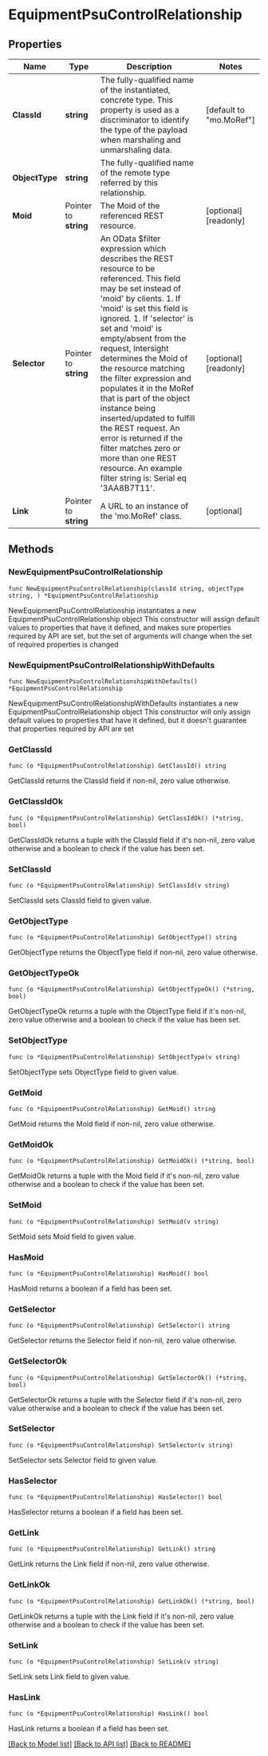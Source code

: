 # EquipmentPsuControlRelationship

## Properties

Name | Type | Description | Notes
------------ | ------------- | ------------- | -------------
**ClassId** | **string** | The fully-qualified name of the instantiated, concrete type. This property is used as a discriminator to identify the type of the payload when marshaling and unmarshaling data. | [default to "mo.MoRef"]
**ObjectType** | **string** | The fully-qualified name of the remote type referred by this relationship. | 
**Moid** | Pointer to **string** | The Moid of the referenced REST resource. | [optional] [readonly] 
**Selector** | Pointer to **string** | An OData $filter expression which describes the REST resource to be referenced. This field may be set instead of &#39;moid&#39; by clients. 1. If &#39;moid&#39; is set this field is ignored. 1. If &#39;selector&#39; is set and &#39;moid&#39; is empty/absent from the request, Intersight determines the Moid of the resource matching the filter expression and populates it in the MoRef that is part of the object instance being inserted/updated to fulfill the REST request. An error is returned if the filter matches zero or more than one REST resource. An example filter string is: Serial eq &#39;3AA8B7T11&#39;. | [optional] [readonly] 
**Link** | Pointer to **string** | A URL to an instance of the &#39;mo.MoRef&#39; class. | [optional] 

## Methods

### NewEquipmentPsuControlRelationship

`func NewEquipmentPsuControlRelationship(classId string, objectType string, ) *EquipmentPsuControlRelationship`

NewEquipmentPsuControlRelationship instantiates a new EquipmentPsuControlRelationship object
This constructor will assign default values to properties that have it defined,
and makes sure properties required by API are set, but the set of arguments
will change when the set of required properties is changed

### NewEquipmentPsuControlRelationshipWithDefaults

`func NewEquipmentPsuControlRelationshipWithDefaults() *EquipmentPsuControlRelationship`

NewEquipmentPsuControlRelationshipWithDefaults instantiates a new EquipmentPsuControlRelationship object
This constructor will only assign default values to properties that have it defined,
but it doesn't guarantee that properties required by API are set

### GetClassId

`func (o *EquipmentPsuControlRelationship) GetClassId() string`

GetClassId returns the ClassId field if non-nil, zero value otherwise.

### GetClassIdOk

`func (o *EquipmentPsuControlRelationship) GetClassIdOk() (*string, bool)`

GetClassIdOk returns a tuple with the ClassId field if it's non-nil, zero value otherwise
and a boolean to check if the value has been set.

### SetClassId

`func (o *EquipmentPsuControlRelationship) SetClassId(v string)`

SetClassId sets ClassId field to given value.


### GetObjectType

`func (o *EquipmentPsuControlRelationship) GetObjectType() string`

GetObjectType returns the ObjectType field if non-nil, zero value otherwise.

### GetObjectTypeOk

`func (o *EquipmentPsuControlRelationship) GetObjectTypeOk() (*string, bool)`

GetObjectTypeOk returns a tuple with the ObjectType field if it's non-nil, zero value otherwise
and a boolean to check if the value has been set.

### SetObjectType

`func (o *EquipmentPsuControlRelationship) SetObjectType(v string)`

SetObjectType sets ObjectType field to given value.


### GetMoid

`func (o *EquipmentPsuControlRelationship) GetMoid() string`

GetMoid returns the Moid field if non-nil, zero value otherwise.

### GetMoidOk

`func (o *EquipmentPsuControlRelationship) GetMoidOk() (*string, bool)`

GetMoidOk returns a tuple with the Moid field if it's non-nil, zero value otherwise
and a boolean to check if the value has been set.

### SetMoid

`func (o *EquipmentPsuControlRelationship) SetMoid(v string)`

SetMoid sets Moid field to given value.

### HasMoid

`func (o *EquipmentPsuControlRelationship) HasMoid() bool`

HasMoid returns a boolean if a field has been set.

### GetSelector

`func (o *EquipmentPsuControlRelationship) GetSelector() string`

GetSelector returns the Selector field if non-nil, zero value otherwise.

### GetSelectorOk

`func (o *EquipmentPsuControlRelationship) GetSelectorOk() (*string, bool)`

GetSelectorOk returns a tuple with the Selector field if it's non-nil, zero value otherwise
and a boolean to check if the value has been set.

### SetSelector

`func (o *EquipmentPsuControlRelationship) SetSelector(v string)`

SetSelector sets Selector field to given value.

### HasSelector

`func (o *EquipmentPsuControlRelationship) HasSelector() bool`

HasSelector returns a boolean if a field has been set.

### GetLink

`func (o *EquipmentPsuControlRelationship) GetLink() string`

GetLink returns the Link field if non-nil, zero value otherwise.

### GetLinkOk

`func (o *EquipmentPsuControlRelationship) GetLinkOk() (*string, bool)`

GetLinkOk returns a tuple with the Link field if it's non-nil, zero value otherwise
and a boolean to check if the value has been set.

### SetLink

`func (o *EquipmentPsuControlRelationship) SetLink(v string)`

SetLink sets Link field to given value.

### HasLink

`func (o *EquipmentPsuControlRelationship) HasLink() bool`

HasLink returns a boolean if a field has been set.


[[Back to Model list]](../README.md#documentation-for-models) [[Back to API list]](../README.md#documentation-for-api-endpoints) [[Back to README]](../README.md)


